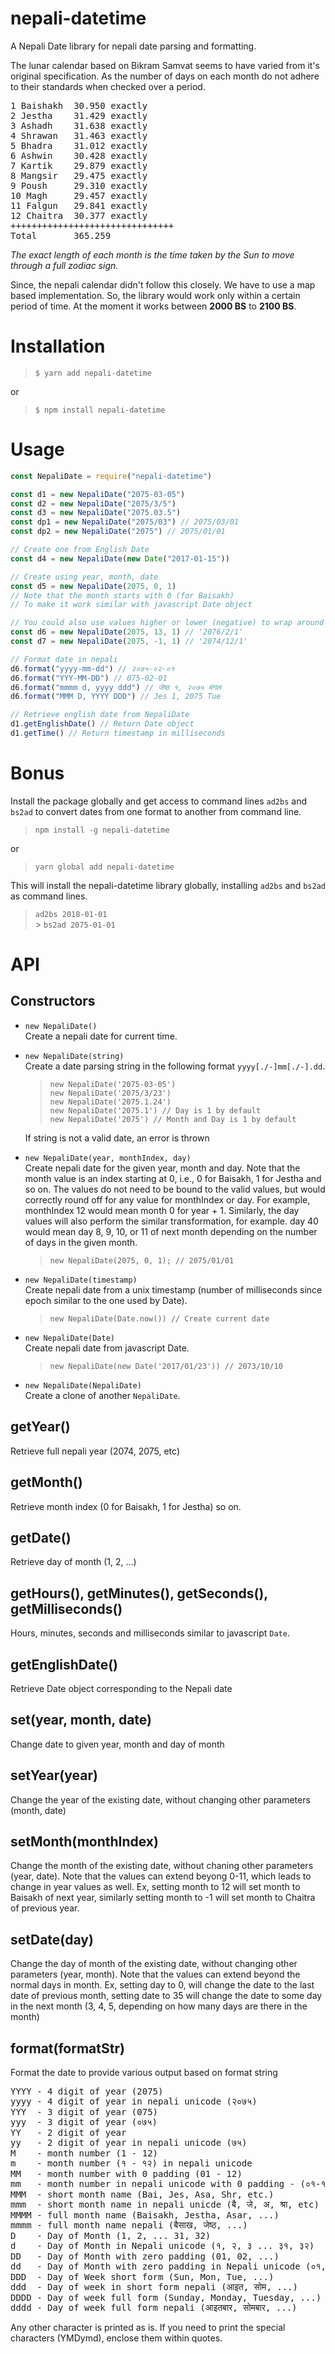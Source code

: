 # nepali-datetime

A Nepali Date library for nepali date parsing and formatting.

The lunar calendar based on Bikram Samvat seems to have varied
from it's original specification. As the number of days on each
month do not adhere to their standards when checked over a period.

<pre>
1 Baishakh	30.950 exactly
2 Jestha	31.429 exactly
3 Ashadh	31.638 exactly
4 Shrawan	31.463 exactly
5 Bhadra	31.012 exactly
6 Ashwin	30.428 exactly
7 Kartik	29.879 exactly
8 Mangsir	29.475 exactly
9 Poush		29.310 exactly
10 Magh		29.457 exactly
11 Falgun	29.841 exactly
12 Chaitra	30.377 exactly
+++++++++++++++++++++++++++++++
Total		365.259
</pre>

_The exact length of each month is the time taken by the Sun to move through a full zodiac sign._

Since, the nepali calendar didn't follow this closely. We have to use
a map based implementation. So, the library would work only within a
certain period of time. At the moment it works between **2000 BS** to **2100 BS**.

# Installation

> `$ yarn add nepali-datetime`

or

> `$ npm install nepali-datetime`

# Usage

```javascript
const NepaliDate = require("nepali-datetime")

const d1 = new NepaliDate("2075-03-05")
const d2 = new NepaliDate("2075/3/5")
const d3 = new NepaliDate("2075.03.5")
const dp1 = new NepaliDate("2075/03") // 2075/03/01
const dp2 = new NepaliDate("2075") // 2075/01/01

// Create one from English Date
const d4 = new NepaliDate(new Date("2017-01-15"))

// Create using year, month, date
const d5 = new NepaliDate(2075, 0, 1)
// Note that the month starts with 0 (for Baisakh)
// To make it work similar with javascript Date object

// You could also use values higher or lower (negative) to wrap around
const d6 = new NepaliDate(2075, 13, 1) // '2076/2/1'
const d7 = new NepaliDate(2075, -1, 1) // '2074/12/1'

// Format date in nepali
d6.format("yyyy-mm-dd") // २०७५-०२-०१
d6.format("YYY-MM-DD") // 075-02-01
d6.format("mmmm d, yyyy ddd") // जेष्ठ १, २०७५ मंगल
d6.format("MMM D, YYYY DDD") // Jes 1, 2075 Tue

// Retrieve english date from NepaliDate
d1.getEnglishDate() // Return Date object
d1.getTime() // Return timestamp in milliseconds
```

# Bonus

Install the package globally and get access to command lines `ad2bs`
and `bs2ad` to convert dates from one format to another from command line.

> `npm install -g nepali-datetime`

or

> `yarn global add nepali-datetime`

This will install the nepali-datetime library globally, installing `ad2bs`
and `bs2ad` as command lines.

> `ad2bs 2018-01-01`<br/> > `bs2ad 2075-01-01`<br/>

# API

## Constructors

-   `new NepaliDate()`<br/>
    Create a nepali date for current time.

-   `new NepaliDate(string)`<br/>
    Create a date parsing string in the following format `yyyy[./-]mm[./-].dd`.<br/>

    > `new NepaliDate('2075-03-05')`<br/>
    > `new NepaliDate('2075/3/23')`<br/>
    > `new NepaliDate('2075.1.24')`<br/>
    > `new NepaliDate('2075.1') // Day is 1 by default`</br>
    > `new NepaliDate('2075') // Month and Day is 1 by default`<br/>

    If string is not a valid date, an error is thrown

-   `new NepaliDate(year, monthIndex, day)`<br/>
    Create nepali date for the given year, month and day. Note that the month
    value is an index starting at 0, i.e., 0 for Baisakh, 1 for Jestha and
    so on. The values do not need to be bound to the valid values, but would
    correctly round off for any value for monthIndex or day. For example,
    monthIndex 12 would mean month 0 for year + 1. Similarly, the day values
    will also perform the similar transformation, for example. day 40 would
    mean day 8, 9, 10, or 11 of next month depending on the number of days
    in the given month.

    > `new NepaliDate(2075, 0, 1); // 2075/01/01`<br/>

-   `new NepaliDate(timestamp)`<br/>
    Create nepali date from a unix timestamp (number of milliseconds since
    epoch similar to the one used by Date).

    > `new NepaliDate(Date.now()) // Create current date`

-   `new NepaliDate(Date)`<br/>
    Create nepali date from javascript Date.
    > `new NepaliDate(new Date('2017/01/23')) // 2073/10/10`<br/>
-   `new NepaliDate(NepaliDate)`<br/>
    Create a clone of another `NepaliDate`.

## getYear()

Retrieve full nepali year (2074, 2075, etc)

## getMonth()

Retrieve month index (0 for Baisakh, 1 for Jestha) so on.

## getDate()

Retrieve day of month (1, 2, ...)

## getHours(), getMinutes(), getSeconds(), getMilliseconds()

Hours, minutes, seconds and milliseconds similar to javascript `Date`.

## getEnglishDate()

Retrieve Date object corresponding to the Nepali date

## set(year, month, date)

Change date to given year, month and day of month

## setYear(year)

Change the year of the existing date, without changing
other parameters (month, date)

## setMonth(monthIndex)

Change the month of the existing date, without chaning
other parameters (year, date). Note that the values can extend
beyong 0-11, which leads to change in year values as well. Ex,
setting month to 12 will set month to Baisakh of next year, similarly
setting month to -1 will set month to Chaitra of previous year.

## setDate(day)

Change the day of month of the existing date, without changing
other parameters (year, month). Note that the values can extend
beyond the normal days in month. Ex, setting day to 0, will change
the date to the last date of previous month, setting date to 35 will
change the date to some day in the next month (3, 4, 5, depending on
how many days are there in the month)

## format(formatStr)

Format the date to provide various output based on format string

<pre>
YYYY - 4 digit of year (2075)
yyyy - 4 digit of year in nepali unicode (२०७५)
YYY  - 3 digit of year (075)
yyy  - 3 digit of year (०७५)
YY   - 2 digit of year
yy   - 2 digit of year in nepali unicode (७५)
M    - month number (1 - 12)
m    - month number (१ - १२) in nepali unicode
MM   - month number with 0 padding (01 - 12)
mm   - month number in nepali unicode with 0 padding - (०१-१२)
MMM  - short month name (Bai, Jes, Asa, Shr, etc.)
mmm  - short month name in nepali unicde (ब‍ै, जे, अ, श्रा, etc)
MMMM - full month name (Baisakh, Jestha, Asar, ...)
mmmm - full month name nepali (बैसाख, जेष्ठ, ...)
D    - Day of Month (1, 2, ... 31, 32)
d    - Day of Month in Nepali unicode (१, २, ३ ... ३१, ३२)
DD   - Day of Month with zero padding (01, 02, ...)
dd   - Day of Month with zero padding in Nepali unicode (०१, ०२, ...)
DDD  - Day of Week short form (Sun, Mon, Tue, ...)
ddd  - Day of week in short form nepali (आइत, सोम, ...)
DDDD - Day of week full form (Sunday, Monday, Tuesday, ...)
dddd - Day of week full form nepali (आइतबार, सोमबार, ...)
</pre>

Any other character is printed as is. If you need to print the
special characters (YMDymd), enclose them within quotes.
